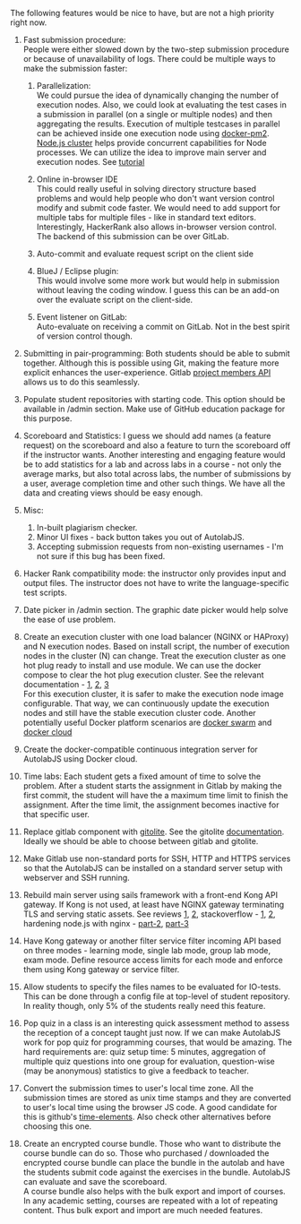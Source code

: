 The following features would be nice to have, but are not a high priority right now.


1. Fast submission procedure:    
People were either slowed down by the two-step submission procedure or because of unavailability of logs. There could be multiple ways to make the submission faster:    
    1. Parallelization:    
    We could pursue the idea of dynamically changing the number of execution nodes. Also, we could look at evaluating the test cases in a submission in parallel (on a single or multiple nodes) and then aggregating the results. Execution of multiple testcases in parallel can be achieved inside one execution node using [docker-pm2](http://pm2.keymetrics.io/docs/usage/docker-pm2-nodejs/).    
    [Node.js cluster](https://nodejs.org/api/cluster.html) helps provide concurrent capabilities for Node processes. We can utilize the idea to improve main server and execution nodes. See [tutorial](http://rowanmanning.com/posts/node-cluster-and-express/)    

    1. Online in-browser IDE    
    This could really useful in solving directory structure based problems and would help people who don't want version control modify and submit code faster. We would need to add support for multiple tabs for multiple files - like in standard text editors. Interestingly, HackerRank also allows in-browser version control. The backend of this submission can be over GitLab.

    1. Auto-commit and evaluate request script on the client side

    1. BlueJ / Eclipse plugin:    
    This would involve some more work but would help in submission without leaving the coding window. I guess this can be an add-on over the evaluate script on the client-side.

    1. Event listener on GitLab:    
    Auto-evaluate on receiving a commit on GitLab. Not in the best spirit of version control though.


1. Submitting in pair-programming:
    Both students should be able to submit together. Although this is possible using Git, making the feature more explicit enhances the user-experience. Gitlab [project members API](https://docs.gitlab.com/ce/api/members.html) allows us to do this seamlessly.

1. Populate student repositories with starting code. This option should be available in /admin section. Make use of GitHub education package for this purpose.

1. Scoreboard and Statistics:
I guess we should add names (a feature request) on the scoreboard and also a feature to turn the scoreboard off if the instructor wants. Another interesting and engaging feature would be to add statistics for a lab and across labs in a course - not only the average marks, but also total across labs, the number of submissions by a user, average completion time and other such things. We have all the data and creating views should be easy enough.  

1. Misc:
    1. In-built plagiarism checker.    
    1. Minor UI fixes - back button takes you out of AutolabJS.    
    1. Accepting submission requests from non-existing usernames - I'm not sure if this bug has been fixed.   

1. Hacker Rank compatibility mode: the instructor only provides input and output files. The instructor does not have to write the language-specific test scripts.    

1. Date picker in /admin section. The graphic date picker would help solve the ease of use problem.

1. Create an execution cluster with one load balancer (NGINX or HAProxy) and N execution nodes. Based on install script, the number of execution nodes in the cluster (N) can change. Treat the execution cluster as one hot plug ready to install and use module. We can use the docker compose to clear the hot plug execution cluster. See the relevant documentation - [1](https://www.keithcirkel.co.uk/load-balancing-node-js/), [2](https://www.nginx.com/blog/5-performance-tips-for-node-js-applications/), [3](https://docs.docker.com/compose/)    
   For this execution cluster, it is safer to make the execution node image configurable. That way, we can continuously update the execution nodes and still have the stable execution cluster code.
   Another potentially useful Docker platform scenarios are [docker swarm](https://docs.docker.com/engine/swarm/) and [docker cloud](https://docs.docker.com/docker-cloud/)    

1. Create the docker-compatible continuous integration server for AutolabJS using Docker cloud.    

1. Time labs: Each student gets a fixed amount of time to solve the problem. After a student starts the assignment in Gitlab by making the first commit, the student will have the a maximum time limit to finish the assignment. After the time limit, the assignment becomes inactive for that specific user.    

1. Replace gitlab component with [gitolite](https://github.com/sitaramc/gitolite). See the gitolite [documentation](http://gitolite.com/gitolite/). Ideally we should be able to choose between gitlab and gitolite.    

1. Make Gitlab use non-standard ports for SSH, HTTP and HTTPS services so that the AutolabJS can be installed on a standard server setup with webserver and SSH running.    

1. Rebuild main server using sails framework with a front-end Kong API gateway. If Kong is not used, at least have NGINX gateway terminating TLS and serving static assets. See reviews [1](https://www.nginx.com/blog/nginx-nodejs-websockets-socketio/), [2](https://www.nginx.com/blog/5-performance-tips-for-node-js-applications/), stackoverflow - [1](http://stackoverflow.com/questions/16770673/using-node-js-only-vs-using-node-js-with-apache-nginx), [2](http://stackoverflow.com/questions/5009324/node-js-nginx-what-now?noredirect=1&lq=1), hardening node.js with nginx - [part-2](http://blog.argteam.com/coding/hardening-node-js-for-production-part-2-using-nginx-to-avoid-node-js-load/), [part-3](http://blog.argteam.com/coding/hardening-node-js-for-production-part-3-zero-downtime-deployments-with-nginx/)    

1. Have Kong gateway or another filter service filter incoming API based on three modes - learning mode, single lab mode, group lab mode, exam mode. Define resource access limits for each mode and enforce them using Kong gateway or service filter.

1. Allow students to specify the files names to be evaluated for IO-tests. This can be done through a config file at top-level of student repository. In reality though, only 5% of the students really need this feature.

1. Pop quiz in a class is an interesting quick assessment method to assess the reception of a concept taught just now. If we can make AutolabJS work for pop quiz for programming courses, that would be amazing. The hard requirements are: quiz setup time: 5 minutes, aggregation of multiple quiz questions into one group for evaluation, question-wise (may be anonymous) statistics to give a feedback to teacher.

1. Convert the submission times to user's local time zone. All the submission times are stored as unix time stamps and they are converted to user's local time using the browser JS code. A good candidate for this is github's [time-elements](https://github.com/github/time-elements). Also check other alternatives before choosing this one.

1. Create an encrypted course bundle. Those who want to distribute the course bundle can do so. Those who purchased / downloaded the encrypted course bundle can place the bundle in the autolab and have the students submit code against the exercises in the bundle. AutolabJS can evaluate and save the scoreboard.    
    A course bundle also helps with the bulk export and import of courses. In any academic setting, courses are repeated with a lot of repeating content. Thus bulk export and import are much needed features.
